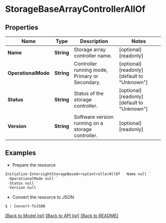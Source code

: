 # StorageBaseArrayControllerAllOf
## Properties

Name | Type | Description | Notes
------------ | ------------- | ------------- | -------------
**Name** | **String** | Storage array controller name. | [optional] [readonly] 
**OperationalMode** | **String** | Controller running mode, Primary or Secondary. | [optional] [readonly] [default to "Unknown"]
**Status** | **String** | Status of the storage controller. | [optional] [readonly] [default to "Unknown"]
**Version** | **String** | Software version running on a storage controller. | [optional] [readonly] 

## Examples

- Prepare the resource
```powershell
Initialize-IntersightStorageBaseArrayControllerAllOf  -Name null `
 -OperationalMode null `
 -Status null `
 -Version null
```

- Convert the resource to JSON
```powershell
$ | Convert-ToJSON
```

[[Back to Model list]](../README.md#documentation-for-models) [[Back to API list]](../README.md#documentation-for-api-endpoints) [[Back to README]](../README.md)

